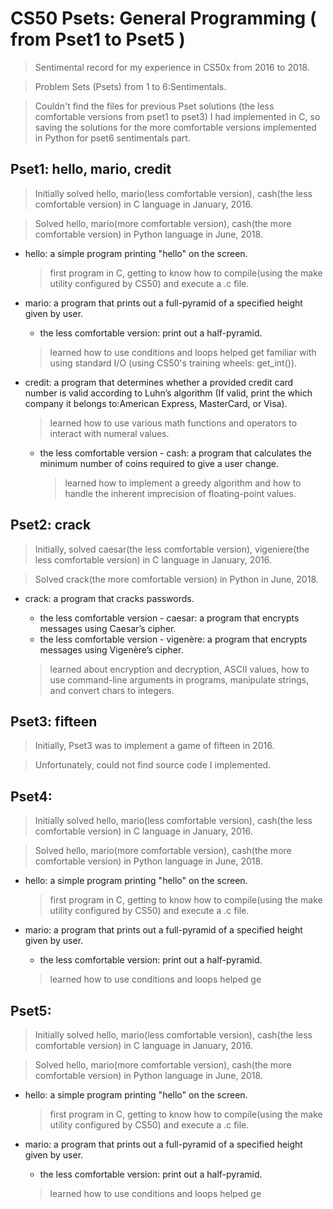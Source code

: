 # CS50 Psets: General Programming ( from Pset1 to Pset5 )

> Sentimental record for my experience in CS50x from 2016 to 2018.

> Problem Sets (Psets) from 1 to 6:Sentimentals.

> Couldn't find the files for previous Pset solutions (the less comfortable versions from pset1 to pset3) I had implemented in C, so saving the solutions for the more comfortable versions implemented in Python for pset6 sentimentals part.


## Pset1: hello, mario, credit
> Initially solved hello, mario(less comfortable version), cash(the less comfortable version) in C language in January, 2016.

> Solved hello, mario(more comfortable version), cash(the more comfortable version) in Python language in June, 2018.

- hello: a simple program printing "hello" on the screen.
  > first program in C, getting to know how to compile(using the make utility configured by CS50) and execute a .c file.
  
- mario: a program that prints out a full-pyramid of a specified height given by user.
    - the less comfortable version: print out a half-pyramid.
  > learned how to use conditions and loops
  > helped get familiar with using standard I/O (using CS50's training wheels: get_int()).
  
- credit: a program that determines whether a provided credit card number is valid according to Luhn’s algorithm (If valid, print the which company it belongs to:American Express, MasterCard, or Visa).
  > learned how to use various math functions and operators to interact with numeral values.
  
    - the less comfortable version - cash: a program that calculates the minimum number of coins required to give a user change.
    
      > learned how to implement a greedy algorithm and how to handle the inherent imprecision of floating-point values.

## Pset2: crack
> Initially, solved caesar(the less comfortable version), vigeniere(the less comfortable version) in C language in January, 2016.

> Solved crack(the more comfortable version) in Python in June, 2018.

- crack: a program that cracks passwords.
    - the less comfortable version - caesar: a program that encrypts messages using Caesar’s cipher.
    - the less comfortable version - vigenère: a program that encrypts messages using Vigenère’s cipher.
    
  > learned about encryption and decryption, ASCII values, how to use command-line arguments in programs, manipulate strings, and convert chars to integers.
      
## Pset3: fifteen
> Initially, Pset3 was to implement a game of fifteen in 2016.

> Unfortunately, could not find source code I implemented.


## Pset4: 
> Initially solved hello, mario(less comfortable version), cash(the less comfortable version) in C language in January, 2016.

> Solved hello, mario(more comfortable version), cash(the more comfortable version) in Python language in June, 2018.

- hello: a simple program printing "hello" on the screen.
  > first program in C, getting to know how to compile(using the make utility configured by CS50) and execute a .c file.
  
- mario: a program that prints out a full-pyramid of a specified height given by user.
    - the less comfortable version: print out a half-pyramid.
  > learned how to use conditions and loops
  > helped ge
  
## Pset5: 
> Initially solved hello, mario(less comfortable version), cash(the less comfortable version) in C language in January, 2016.

> Solved hello, mario(more comfortable version), cash(the more comfortable version) in Python language in June, 2018.

- hello: a simple program printing "hello" on the screen.
  > first program in C, getting to know how to compile(using the make utility configured by CS50) and execute a .c file.
  
- mario: a program that prints out a full-pyramid of a specified height given by user.
    - the less comfortable version: print out a half-pyramid.
  > learned how to use conditions and loops
  > helped ge
